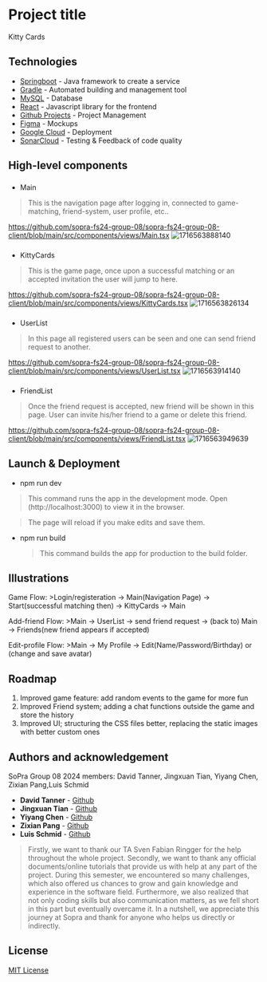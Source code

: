 # Project title
Kitty Cards

## Technologies
- [Springboot](https://spring.io/) - Java framework to create a service
- [Gradle](https://gradle.org/) - Automated building and management tool
- [MySQL](https://www.mysql.com/) - Database
- [React](https://reactjs.org/docs/getting-started.html) - Javascript library for the frontend
- [Github Projects](https://github.com/explore) - Project Management
- [Figma](https://figma.com/) - Mockups
- [Google Cloud](https://cloud.google.com/) - Deployment
- [SonarCloud](https://sonarcloud.io/) - Testing & Feedback of code quality

## High-level components
### 
- Main
  
>This is the navigation page after logging in, connected to game-matching, friend-system, user profile, etc..

https://github.com/sopra-fs24-group-08/sopra-fs24-group-08-client/blob/main/src/components/views/Main.tsx
![1716563888140](https://github.com/sopra-fs24-group-08/sopra-fs24-group-08-client/assets/161195267/dd156e63-32da-4580-bd76-318d3ff3126a)


### 
- KittyCards
  
>This is the game page, once upon a successful matching or an accepted invitation the user will jump to here.

https://github.com/sopra-fs24-group-08/sopra-fs24-group-08-client/blob/main/src/components/views/KittyCards.tsx
![1716563826134](https://github.com/sopra-fs24-group-08/sopra-fs24-group-08-client/assets/161195267/62a4b54d-26a5-4dbd-9635-cdccef3ab24c)


### 
- UserList
  
>In this page all registered users can be seen and one can send friend request to another.

https://github.com/sopra-fs24-group-08/sopra-fs24-group-08-client/blob/main/src/components/views/UserList.tsx
![1716563914140](https://github.com/sopra-fs24-group-08/sopra-fs24-group-08-client/assets/161195267/9d33716c-6d91-44e2-b605-5fa6462e50d0)

### 
- FriendList

>Once the friend request is accepted, new friend will be shown in this page. User can invite his/her friend to a game or delete this friend.

https://github.com/sopra-fs24-group-08/sopra-fs24-group-08-client/blob/main/src/components/views/FriendList.tsx
![1716563949639](https://github.com/sopra-fs24-group-08/sopra-fs24-group-08-client/assets/161195267/873a81cf-73c7-4e94-b492-ef980f564a3b)

## Launch & Deployment
 - npm run dev

  >This command runs the app in the development mode.
  >Open (http://localhost:3000) to view it in the browser.

  >The page will reload if you make edits and save them.

- npm run build

  >This command builds the app for production to the build folder.


 
## Illustrations

Game Flow: >Login/registeration -> Main(Navigation Page) -> Start(successful matching then) -> KittyCards -> Main

Add-friend Flow: >Main -> UserList -> send friend request -> (back to) Main -> Friends(new friend appears if accepted)

Edit-profile Flow: >Main -> My Profile -> Edit(Name/Password/Birthday) or (change and save avatar)

## Roadmap
1. Improved game feature: add random events to the game for more fun
2. Improved Friend system; adding a chat functions outside the game and store the history
3. Improved UI; structuring the CSS files better, replacing the static images with better custom ones

## Authors and acknowledgement

SoPra Group 08 2024 members: David Tanner, Jingxuan Tian, Yiyang Chen, Zixian Pang,Luis Schmid
- **David Tanner** - [Github](https://github.com/Davtan00)
- **Jingxuan Tian** - [Github](https://github.com/xuanjt)
- **Yiyang Chen** - [Github](https://github.com/CindyChen-1999)
- **Zixian Pang** - [Github](https://github.com/Dennis-Pang)
- **Luis Schmid** - [Github](https://github.com/LooPyt)

>Firstly, we want to thank our TA Sven Fabian Ringger for the help throughout the whole project. Secondly, we want to thank any official documents/online tutorials that provide us with help at any part of the project. During this semester, we encountered so many challenges, which also offered us chances to grow and gain knowledge and experience in the software field. Furthermore, we also realized that not only coding skills but also communication matters, as we fell short in this part but eventually overcame it. 
In a nutshell, we appreciate this journey at Sopra and thank for anyone who helps us directly or indirectly.

## License
 [MIT License](LICENSE)
 


 

